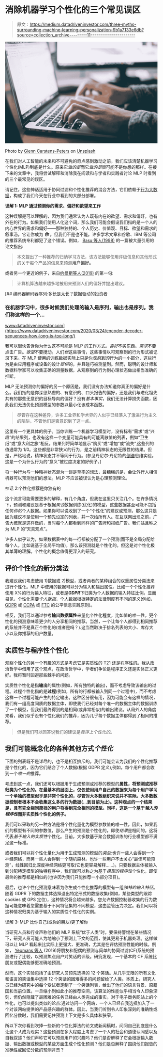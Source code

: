 # 消除机器学习个性化的三个常见误区

> 原文：<https://medium.datadriveninvestor.com/three-myths-surrounding-machine-learning-personalization-9b1a7133e6db?source=collection_archive---------11----------------------->

![](img/d04f429cc9a3edc59196671ab8b84d63.png)

Photo by [Glenn Carstens-Peters](https://unsplash.com/@glenncarstenspeters?utm_source=medium&utm_medium=referral) on [Unsplash](https://unsplash.com?utm_source=medium&utm_medium=referral)

在我们对人工智能的未来和不可避免的奇点感到激动之前，我们应该清楚机器学习个性化(MLP)到底是什么。原来它*做的是*而它*做的是*很可能不是你想的那样。在接下来的文章中，我将尝试解释和消除我在阅读和与学者和实践者讨论 MLP 时看到的三个最常见的误区。

请记住，这些神话适用于协同过滤和个性化推荐的混合方法，它们依赖于[行为大数据](https://www.ncbi.nlm.nih.gov/pubmed/28632441)，构成了我们今天在行业中看到的大部分部署。

**误解 1: MLP 通过预测你的需求、偏好和欲望来工作**

这种误解是可以理解的，因为我们通常认为人既有内在的欲望、需求和偏好，也有外在的行为。如果我们使用*人*化这个词，那么我们可能会假设我们指的是一个人的内心世界的需求和偏好——那种独特的、个人历史、价值观、目标、欲望和需求的叙事汤，它让你成为 ***你*** 。但我们不是也不能。许多学术文章和谷歌、IBM 等公司的推荐系统专利都犯了这个错误。例如， [Basu 等人(1998)](https://www.aaai.org/Papers/AAAI/1998/AAAI98-101.pdf) 的一篇被大量引用的论文指出:

> 本文提出了一种推荐的归纳学习方法，该方法能够使用评级信息和其他形式的关于每个产品的信息来预测**用户偏好。**

或者另一个更近的例子，来自[约曼斯等人(2019)](https://onlinelibrary.wiley.com/doi/full/10.1002/bdm.2118?casa_token=C47RUc1WZykAAAAA%3AbOudGhEzXLbjSuTs6JwqKLMJu3Rau06Kld-AaVpMuZQZf6oUPpfvnFZYpBw2L3fej0GoYfp_r2zz9A) 的第一句:

> 计算机算法越来越多地被用来预测人们的偏好并提出建议。

[](https://www.datadriveninvestor.com/2020/03/24/encoder-decoder-sequences-how-long-is-too-long/) [## 编码器解码器序列:多长是太长？数据驱动的投资者

### 在机器学习中，很多时候我们处理的输入是序列，输出也是序列。我们称这样的一个…

www.datadriveninvestor.com](https://www.datadriveninvestor.com/2020/03/24/encoder-decoder-sequences-how-long-is-too-long/) 

我可以很快告诉你为什么这不可能是 MLP 的工作方式。*喜好*不买东西。*需求*不要点击广告。*欲望*不要搅动。人们*做*这些事情，这些事情以可观察到的行为形式被记录下来。在 MLP 使用的训练数据实际上只是你*观察到的*行为的一小部分，这些行为是由应用程序或设备的设计*提供*的，并且碰巧被测量到。然而，聪明的设计师和数据科学家可以收集正确的测量数据，从观察到的行为到心理状态做出相当准确的推断。

MLP 无法预测你的偏好的另一个原因是，我们没有办法知道你真正的偏好是什么。我们指的是你深思熟虑的、有意识的、口头报告的偏好，还是我们与进化祖先共有的那些无意识的目标导向的偏好？没有*基本事实*，我们无法计算损失函数，因此我们无法优化预测模型的参数以最小化该成本函数。

> 尽管存在这种差异，许多工业界和学术界的人似乎已经落入了激进行为主义的陷阱，不管他们是否意识到了这一点。

这里有一个更具体的例子。当你训练一个机器学习模型时，没有标有“需求”或“兴趣”的结果列，也没有这样一个变量可能具有的可能离散值的列表，例如“卫生纸”或“意大利之旅”相反，结果列将简单地显示“购买”或“增加”或“流失”,这些列的值通常为 1/0。这些都是非常狭义的行为，是之前精神状态的无限性的结果。但是，严格地说，精神状态并不等同于行为。(参见丹尼尔·丹尼特的[倒谱](https://en.wikipedia.org/wiki/Inverted_spectrum)思维实验，这是一个为什么行为的“意义”被过度决定的好例子。)

将一种行为与一种精神状态混为一谈是草率的想法，最糟糕的是，会让外行人相信机器可以预测他们的想法。MLP 不应该被误认为是心理预测理论。

神话 2:个性化推荐是你独有的

这个流言可能需要更多的解释，有几个角度，但我在这里只关注几个。在许多情况下，预测和建议是基于根据*聚合*数据训练(优化)的模型，这些数据甚至可能不包括任何*你的*个人数据。如果你可以说收到了一个“个性化”的建议或预测，那么这只是因为建议不是使用一个预先设定的列表，并一次给所有人。在互联网出现之前，广告大概就是这样做的，当时每个人都看到同样的广告牌和报纸广告。我们姑且称之为 MLP 的“天真观点”。

许多人似乎认为，如果数据表中的每一行都被分配了一个预测(而不是全局分配给每个人，比如说基于全局平均值)，那么该预测就是个性化的。但这是对个性化极其单薄的理解。个性化的概念值得更深入的研究。

## 评价个性化的新分类法

我建议我们考虑使用 1)数据或 2)模型，或者两者的某种组合的双重属性分类法来进行个性化。MLP 中使用的数据可以分为输入和输出属性。比如一个个性化推荐使用 X%的行为输入特征，或者是***GDPR***下归类为个人数据的输入特征比例。显而易见，个性化需要*个人数据*，个人数据根据特定的法律制度有不同的定义(例如， [GDPR](https://en.wikipedia.org/wiki/General_Data_Protection_Regulation) 或 [CCPA](https://en.wikipedia.org/wiki/California_Consumer_Privacy_Act) 或 [FTC](https://en.wikipedia.org/wiki/FTC_fair_information_practice) 的公平信息实践原则)。

相反，我们可以通过参考**输出数据属性**来量化个性化程度，比如值的唯一性。更个性化的预测意味着更少的人分享相同的推荐。当然，一个让每个人都得到相同推荐的系统并不是真正个性化的(或者是吗？).这当然取决于排名列表的大小、库存大小以及你推荐的用户数量。

## 实质性与程序性个性化

观察个性化的另一个有趣的方式是考虑它是实质性的 T21 还是程序性的。我从政治哲学中借用了这个观点，在政治哲学中，学者们争论是程序正义还是实体正义更好。我将暂时回避那些棘手的问题。

实质性个性化是指**输出**的属性(例如，所有独特的输出)，而不考虑导致该输出的过程。过程个性化指的是**过程**(例如，所有的行都被输入到同一个过程中)，而不考虑这样一个过程可能产生的特定输出。这种区分很有用，因为可能会有这样的情况，我们有一组高度同质的数据主体，即使我们已经对每个唯一的数据主体的数据训练了一个模型，但我们最终得到的是相同(或非常相似)的输出建议。从局外人的角度来看，我们似乎没有个性化我们的推荐，因为几乎每个数据主体都得到了相同的推荐。

> 但是我们可以回答说我们的建议是*程序上个性化的*。

## 我们可能概念化的各种其他方式*个性化*

下面的列表既不是详尽的，也不是相互排斥的。我们可能会认为我们的个性化推荐是个性化的，因为它们结合了个人数据(根据 GDPR 定义),例如，每个用户都会收到一个*唯一的*推荐。

考虑到这一点，我们还可以根据用于生成预测或推荐的模型的**属性，将预测或推荐归类为个性化的。在最基本的层面上，仅仅使用用户自己的数据来为每个用户学习一个单独的模型似乎是非常个性化的，尽管对大多数组织来说并不实际。大多数数据控制者根本不会收集这么多的行为数据(…到目前为止)。这种观点的一个结果是，具有完全相同简档的用户将得到完全相同的模型。同样，这是一个基于*输入的* *程序性*而非实质性个性化的例子。**

我们可以采取的另一种方法是将个性化量化为模型参数值的唯一性。因此，如果我们的模型有不同的参数值，那么产生的预测是个性化的，即使*结果*是相同的。这将代表*基于输入的实质性*个性化。目前，大多数基于聚合数据训练的行业模型都不满足这一标准。

或者我们可以将个性化量化为用于生成预测的模型的*类型*:也许一些人会得到一个神经网络，而另一些人会得到一个随机森林。也许一些用户不太关心“最佳可能预测”，线性回归比深度神经网络更可取(它也更容易解释……)。只要数据主体被输入到分配特定模型的独特程序中，我们就可以称之为基于*模型的程序性*个性化，即使最终的推荐都是相似的(也许因为我们只能推荐一小部分项目)。

最后，也许个性化预测意味着为你生成个性化推荐的模型有一组*独特的输入特征*。随着 GDPR 下的数据主体选择退出特定形式的数据收集(例如，某些类型的跟踪 cookies 或 GPS 定位)，这种情况将会越来越多。您允许数据控制器收集的行为数据可能意味着您需要基于不同特征集的不同模型，这由监管压力决定。我们可以将这种情况归类为基于输入的实质性个性化的实例。

误解 3: MLP 比你自己(或你的朋友)更了解你

当研究人员和行业声称他们的 MLP 系统“优于人类”时，要保持警惕在某些情况下，研究人员可能人为地缩小了预测上下文的范围，使其更易于机器处理。这样做可以让 MLP 看起来比实际上更强大、更准确，尤其是在评估预测性能的时候。例如， [Yeomans 等人](https://onlinelibrary.wiley.com/doi/full/10.1002/bdm.2118?casa_token=C47RUc1WZykAAAAA%3AbOudGhEzXLbjSuTs6JwqKLMJu3Rau06Kld-AaVpMuZQZf6oUPpfvnFZYpBw2L3fej0GoYfp_r2zz9A) (2019)将朋友和配偶的预测与简单的协同过滤(CF)系统的预测进行了比较，以预测焦点用户对笑话的评级。研究发现，一个基本的 CF 系统比朋友或配偶能够更准确地预测。

然而，这个实验包括了由研究人员预先选择的 12 个笑话。从几乎无限的所有文化和语言的笑话集中选择 12 个笑话的困难得多的问题留给了人类。本质上，研究人员已经为研究中的每个受试者定制了一个笑话列表，给出了他们的语言背景、原籍国和当前位置。一旦缩小到如此小的推荐空间，该算法的性能似乎相当令人印象深刻，但仍然隐藏了最困难的任务已经由人类完成的事实。对于电子商务网站上的个性化，也可以提出类似的论点:通过访问一个网站，一个人已经自我选择加入了一个对该网站提供的产品感兴趣的群体。因此，当我们听到令人印象深刻的准确性或回忆分数时，我们需要记住预测上下文是多么具体和狭窄。

所以下次你看到吹捧一些新的个性化算法的论文或新闻稿时，问问自己到底是什么让这个*人*成为现实？这些预测在多大程度上考虑了一个人的社会和道德认同感以及自我叙述？他们声称它可以预测用户的兴趣吗？他们是否解释了它会根据输入数据、输出数据或模型的某些方面生成个性化预测？他们是否解释了围绕他们报告的准确性或回忆分数的预测背景？
